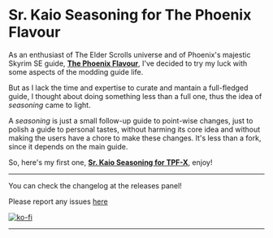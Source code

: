# Sr. Kaio Seasoning for The Phoenix Flavour

As an enthusiast of The Elder Scrolls universe and of Phoenix's majestic Skyrim SE guide, [**The Phoenix Flavour**](https://thephoenixflavour.com/), I've decided to try my luck with some aspects of the modding guide life.
  
But as I lack the time and expertise to curate and mantain a full-fledged guide, I thought about doing something less than a full one, thus the idea of *seasoning* came to light.
  
A *seasoning* is just a small follow-up guide to point-wise changes, just to polish a guide to personal tastes, without harming its core idea and without making the users have a chore to make these changes. It's less than a fork, since it depends on the main guide.
  
So, here's my first one, [**Sr. Kaio Seasoning for TPF-X**](INSTRUCTIONS.md), enjoy!

---

You can check the changelog at the releases panel!

Please report any issues [here](https://github.com/caiobraz/sr.kaio-seasoning/issues)

[![ko-fi](https://ko-fi.com/img/githubbutton_sm.svg)](https://ko-fi.com/Z8Z43RGG8)

---
